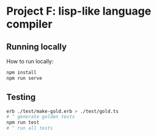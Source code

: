 # Project F: lisp-like language compiler

## Running locally
How to run locally:
```bash
npm install
npm run serve
```

## Testing
```bash
erb ./test/make-gold.erb > ./test/gold.ts
# ^ generate golden tests
npm run test
# ^ run all tests
```
